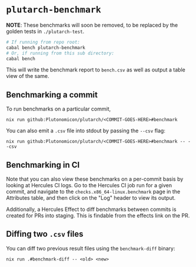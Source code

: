 # `plutarch-benchmark`

**NOTE**: These benchmarks will soon be removed, to be replaced by the golden tests in `./plutarch-test`.

```sh
# If running from repo root:
cabal bench plutarch-benchmark
# Or, if running from this sub directory:
cabal bench
```

This will write the benchmark report to `bench.csv` as well as output a table view of the same.

## Benchmarking a commit
To run benchmarks on a particular commit,

```
nix run github:Plutonomicon/plutarch/<COMMIT-GOES-HERE>#benchmark
```

You can also emit a `.csv` file into stdout by passing the `--csv` flag:

```
nix run github:Plutonomicon/plutarch/<COMMIT-GOES-HERE>#benchmark -- --csv
```

## Benchmarking in CI

Note that you can also view these benchmarks on a per-commit basis by looking at Hercules CI logs. Go to the Hercules CI job run for a given commit, and navigate to the `checks.x86_64-linux.benchmark` page in the Attributes table, and then click on the "Log" header to view its output.

Additionally, a Hercules Effect to diff benchmarks between commits is created for PRs into staging. This is findable from the effects link on the PR.

## Diffing two `.csv` files

You can diff two previous result files using the `benchmark-diff` binary:

```
nix run .#benchmark-diff -- <old> <new>
```
